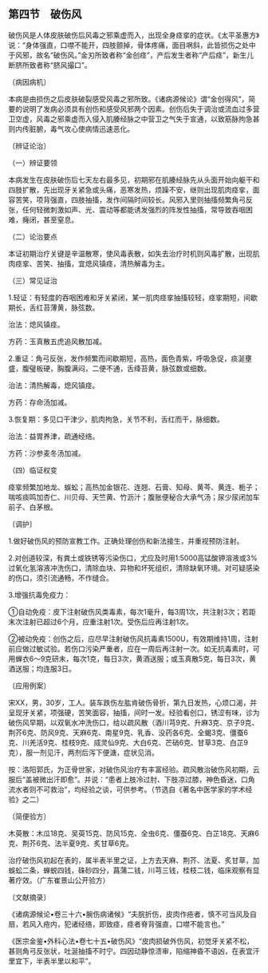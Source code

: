 ## 第四节　破伤风

破伤风是人体皮肤破伤后风毒之邪乘虚而入，出现全身痉挛的症状。《太平圣惠方》说：“身体强直，口噤不能开，四肢颤掉，骨体疼痛，面目㖞斜，此皆损伤之处中于风邪，故名“破伤风。”金刃所致者称“金创痉”，产后发生者称“产后痉”，新生儿断脐所致者称“脐风撮口”。

〔病因病机〕

本病是由损伤之后皮肤破裂感受风毒之邪所致。《诸病源候论》谓“金创得风”，简要的说明了发病必须具有创伤和感受风邪两个因素。创伤后失于调治或流血过多营卫空虚，风毒之邪乘虚而入侵入肌腠经脉之中营卫之气失于宣通，以致筋脉拘急甚则内传脏腑，毒气攻心使病情迅速恶化。

〔辨证论治〕

（一）辨证要领

本病发生在皮肤破伤后七天左右最多见，初期邪在肌腠经脉先从头面开始向躯干和四肢扩散，先出现牙关紧急或头痛，恶寒发热，烦躁不安，继则出现肌肉痉挛，面容苦笑，项背强直，四肢抽搐，发作间隔时间较长。风邪入里则抽搐频繁角弓反张，任何轻微刺激如声、光、震动等都能诱发强烈的阵发性抽搐，常导致吞咽困难，癃闭，甚至窒息。

（二）论治要点

本证初期治疗关键是辛温散寒，使风毒表散，如失去治疗时机则风毒扩散，出现肌肉痉挛、苦笑、抽搐，宜熄风镇痉，清热解毒为主。

（三）常见证治

1.轻证：有轻度的吞咽困难和牙关紧闭，某一肌肉痉挛抽搐较轻，痉挛期短，间歇期长，舌红苔薄黄，脉弦数。

治法：熄风镇痉。

方药：玉真散五虎追风散加减。

2.重证：角弓反张，发作频繁而间歇期短，高热，面色青紫，呼吸急促，痰涎壅盛，腹璧板硬，胸腹满闷，二便不通，舌绛苔黄，脉弦数或细数。

治法：清热解毒，熄风镇痉。

方药：存命汤加减。

3.恢复期：多见口干津少，肌肉拘急，关节不利，舌红而干，脉细数。

治法：益胃养津，疏通经络。

方药：沙参麦冬汤加减。

（四）临证权变

痉挛频繁加地龙、蜈蚣；高热加金银花、连翘、石膏、知母、黄芩、黄连、栀子；喘咳痰鸣加杏仁、川贝母、天竺黄、竹沥汁；腹胀便秘合大承气汤；尿少尿闭加车前子、白茅根。

〔调护〕

1.做好破伤风的预防宣教工作。正确处理创伤和新法接生，并重视预防注射。

2.对创道较深，有粪土或铁锈等污染伤口，尤应及时用1:5000高锰酸钾溶液或3%过氧化氢溶液冲洗伤口，清除血块、异物和坏死组织，清除缺氧环境。对可疑感染的伤口，须引流通畅，不作缝合。

3.增强抗毒免疫力：

①自动免疫：皮下注射破伤风类毒素，每次1毫升，每3周1次，共注射3次；若距末次注射已超过6个月，应重注射1次。受伤后应再注射1次。

②被动免疫：创伤之后，应尽早注射破伤风抗毒素1500U，有效期维持1周，注射前应做过敏试验。若伤口污染严重者，应在一周后再注射一次。如无抗毒素时，可用蝉衣6〜9克研末，每次1克，每日3次，黄酒送服；或玉真散5克，每日3次，黄酒送服；均连服3日。

〔应用例案〕

宋XX，男，30岁，工人。装车跌伤左肱肯破伤骨折，第九日发热，心烦口渴，并呈现牙关紧，项强硬，苦笑面容，抽搐，间时一发。经验看创口，锈涩有味，诊为破伤风早期，以双氧水冲洗伤口，给以疏风散（酒川芎9克、升麻3克、京子9克、荆芥6克、防风9克、天麻6克、南星9克、乳香、没药各6克、全蝎3克、僵蚕6克、川羌活9克、桂枝9克、烕灵仙9克、大白6克、芒硝6克、甘草3克、白芷9克），服一剂见汗，两剂后泻下便溏，症状见消。

按：洛阳郭氏，为正骨世家，对破伤风治疗有丰富经验。疏风散治破伤风初期，云服后“盖被微出汗即愈”。并说：“患者上肢冷过肘、下肢凉过膝，神色昏迷，口角流水者则不可救治”，均经验之谈，可供参考。（节选自《著名中医学家的学术经验》之二）

〔简便验方〕

木萸散：木瓜18克、吴萸15克、防风15克、全虫6克、僵蚕6克、白芷18克、天麻6克、荆芥6克、法半夏9克、炙甘草6克。

治疗破伤风初起在表的，属半表半里之证，上方去天麻、荆芥、法夏、炙甘草，加蜈蚣二条，蝉蜕四钱，硃砂四分，菖蒲二钱，川芎三钱，桂枝二钱，临床观察有显著疗效。（广东崔景山公开验方）

〔文献摘录〕

《诸病源候论•卷三十六•腕伤病诸候》“夫脘折伤，皮肉作疮者，慎不可当风及自扇，若风入疮内，犯诸经络，即致痉，痉者脊背强直，口噤不能言也。”

《医宗金鉴•外科心法•卷七十五•破伤风》“皮肉损破外伤风，初觉牙关紧不松，甚则角弓反张状，吐涎抽搐不时宁。四因动静惊溃审，陷缩神昏不语凶，在表宜汗里宜下，半表半里以和平”。
